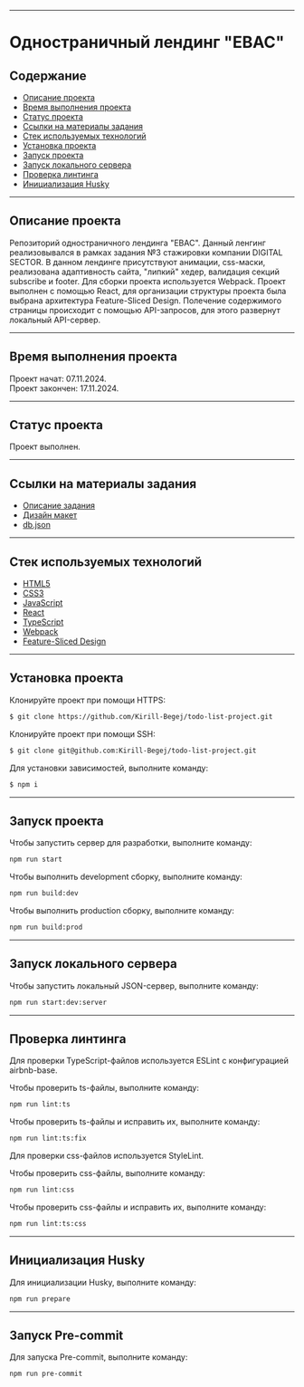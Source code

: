 ___
# Одностраничный лендинг "EBAC"

## Содержание
- [Описание проекта](#описание-проекта)
- [Время выполнения проекта](#время-выполнения-проекта)
- [Статус проекта](#статус-проекта)
- [Ссылки на материалы задания](#ссылки-на-материалы-задания)
- [Стек используемых технологий](#стек-используемых-технологий)
- [Установка проекта](#установка-проекта)
- [Запуск проекта](#запуск-проекта)
- [Запуск локального сервера](#запуск-локального-сервера)
- [Проверка линтинга](#проверка-линтинга)
- [Инициализация Husky](#инициализация-husky)
___

## Описание проекта
Репозиторий одностраничного лендинга "EBAC". Данный ленгинг реализовывался в рамках задания №3 стажировки компании DIGITAL SECTOR. В данном лендинге присутствуют анимации, css-маски, реализована адаптивность сайта, "липкий" хедер, валидация секций subscribe и footer. Для сборки проекта используется Webpack. Проект выполнен с помощью React, для организации структуры проекта была выбрана архитектура Feature-Sliced Design. Полечение содержимого страницы происходит с помощью API-запросов, для этого развернут локальный API-сервер.
___

## Время выполнения проекта
Проект начат: 07.11.2024.\
Проект закончен: 17.11.2024.
___

## Статус проекта
Проект выполнен.
___

## Ссылки на материалы задания
- [Описание задания](https://github.com/digitalSector47/traineeship-tasks/blob/master/task-3/description.md)
- [Дизайн макет](https://www.figma.com/design/mu3xyHH7jl5xGsAB6C0eDa/DS%2F%D1%81%D1%82%D0%B0%D0%B6%D0%B8%D1%80%D0%BE%D0%B2%D0%BA%D0%B0%2F1?node-id=0-1&t=pO8T3EvVcBMVUoT6-1)
- [db.json](https://github.com/digitalSector47/traineeship-tasks/blob/master/task-3/db.json)
___

## Стек используемых технологий
- [HTML5](https://dev.w3.org/html5/spec-LC/)
- [CSS3](https://www.w3.org/Style/CSS/)
- [JavaScript](https://developer.mozilla.org/en-US/docs/Web/JavaScript)
- [React](https://react.dev/)
- [TypeScript](https://www.typescriptlang.org/)
- [Webpack](https://webpack.js.org/)
- [Feature-Sliced Design](https://feature-sliced.design/ru/docs)
___

## Установка проекта
Клонируйте проект при помощи HTTPS:
```sh
$ git clone https://github.com/Kirill-Begej/todo-list-project.git
```

Клонируйте проект при помощи SSH:
```sh
$ git clone git@github.com:Kirill-Begej/todo-list-project.git
```

Для установки зависимостей, выполните команду:
```sh
$ npm i
```
___

## Запуск проекта
Чтобы запустить сервер для разработки, выполните команду:
```sh
npm run start
```

Чтобы выполнить development сборку, выполните команду: 
```sh
npm run build:dev
```

Чтобы выполнить production сборку, выполните команду: 
```sh
npm run build:prod
```
___

## Запуск локального сервера
Чтобы запустить локальный JSON-сервер, выполните команду:
```sh
npm run start:dev:server
```
___

## Проверка линтинга
Для проверки TypeScript-файлов используется ESLint с конфигурацией airbnb-base.

Чтобы проверить ts-файлы, выполните команду:
```sh
npm run lint:ts
```

Чтобы проверить ts-файлы и исправить их, выполните команду:
```sh
npm run lint:ts:fix
```
Для проверки css-файлов используется StyleLint.

Чтобы проверить css-файлы, выполните команду:
```sh
npm run lint:css
```

Чтобы проверить css-файлы и исправить их, выполните команду:
```sh
npm run lint:ts:css
```
___
## Инициализация Husky
Для инициализации Husky, выполните команду:
```sh
npm run prepare
```
___
## Запуск Pre-commit
Для запуска Pre-commit, выполните команду:
```sh
npm run pre-commit
```